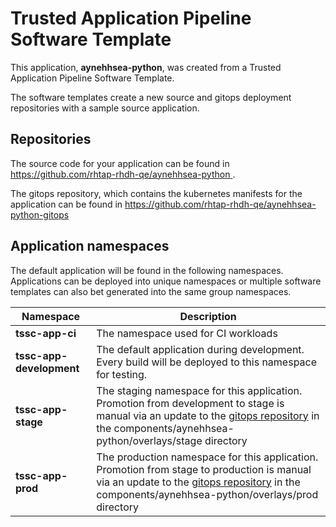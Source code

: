 # Trusted Application Pipeline Software Template

This application, **aynehhsea-python**, was created from a Trusted Application Pipeline Software Template.

The software templates create a new source and gitops deployment repositories with a sample source application. 

## Repositories

The source code for your application can be found in [https://github.com/rhtap-rhdh-qe/aynehhsea-python ](https://github.com/rhtap-rhdh-qe/aynehhsea-python ).
 
The gitops repository, which contains the kubernetes manifests for the application can be found in 
[https://github.com/rhtap-rhdh-qe/aynehhsea-python-gitops ](https://github.com/rhtap-rhdh-qe/aynehhsea-python-gitops ) 

## Application namespaces 

The default application will be found in the following namespaces. Applications can be deployed into unique namespaces or multiple software templates can also bet generated into the same group namespaces.  

|  Namespace   |  Description   |  
| -------- | -------- |
| **tssc-app-ci** | The namespace used for CI workloads |
| **tssc-app-development** | The default application during development. Every build will be deployed to this namespace for testing. |
| **tssc-app-stage** | The staging namespace for this application. Promotion from development to stage is manual via an update to the [gitops repository](https://github.com/rhtap-rhdh-qe/aynehhsea-python-gitops ) in the components/aynehhsea-python/overlays/stage directory |
| **tssc-app-prod** | The production namespace for this application. Promotion from stage to production is manual via an update to the [gitops repository](https://github.com/rhtap-rhdh-qe/aynehhsea-python-gitops ) in the components/aynehhsea-python/overlays/prod directory |